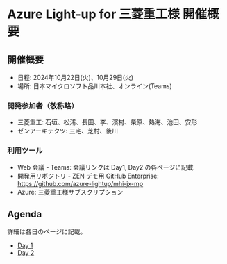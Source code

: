 # Azure Light-up for 三菱重工様 開催概要

## 開催概要

- 日程: 2024年10月22日(火)、10月29日(火)
- 場所: 日本マイクロソフト品川本社、オンライン(Teams)

### 開発参加者（敬称略）

- 三菱重工: 石垣、松浦、長田、李、濱村、柴原、熱海、池田、安形
- ゼンアーキテクツ: 三宅、芝村、後川

### 利用ツール

- Web 会議 - Teams: 会議リンクは Day1, Day2 の各ページに記載
- 開発用リポジトリ - ZEN デモ用 GitHub Enterprise: https://github.com/azure-lightup/mhi-jx-mp
- Azure: 三菱重工様サブスクリプション

## Agenda

詳細は各日のページに記載。

- [Day 1](https://github.com/azure-lightup/mhi-jx-mp/wiki/Day-1)
- [Day 2](https://github.com/azure-lightup/mhi-jx-mp/wiki/Day-2)